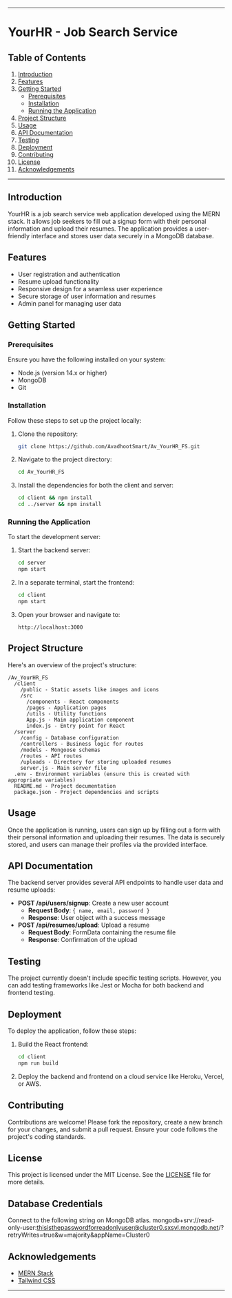 
---

# YourHR - Job Search Service

## Table of Contents
1. [Introduction](#introduction)
2. [Features](#features)
3. [Getting Started](#getting-started)
   - [Prerequisites](#prerequisites)
   - [Installation](#installation)
   - [Running the Application](#running-the-application)
4. [Project Structure](#project-structure)
5. [Usage](#usage)
6. [API Documentation](#api-documentation)
7. [Testing](#testing)
8. [Deployment](#deployment)
9. [Contributing](#contributing)
10. [License](#license)
11. [Acknowledgements](#acknowledgements)

---

## Introduction
YourHR is a job search service web application developed using the MERN stack. It allows job seekers to fill out a signup form with their personal information and upload their resumes. The application provides a user-friendly interface and stores user data securely in a MongoDB database.

## Features
- User registration and authentication
- Resume upload functionality
- Responsive design for a seamless user experience
- Secure storage of user information and resumes
- Admin panel for managing user data

## Getting Started

### Prerequisites
Ensure you have the following installed on your system:
- Node.js (version 14.x or higher)
- MongoDB
- Git

### Installation
Follow these steps to set up the project locally:

1. Clone the repository:
   ```bash
   git clone https://github.com/AvadhootSmart/Av_YourHR_FS.git
   ```
2. Navigate to the project directory:
   ```bash
   cd Av_YourHR_FS
   ```
3. Install the dependencies for both the client and server:
   ```bash
   cd client && npm install
   cd ../server && npm install
   ```

### Running the Application
To start the development server:

1. Start the backend server:
   ```bash
   cd server
   npm start
   ```
2. In a separate terminal, start the frontend:
   ```bash
   cd client
   npm start
   ```
3. Open your browser and navigate to:
   ```
   http://localhost:3000
   ```

## Project Structure
Here's an overview of the project's structure:

```
/Av_YourHR_FS
  /client
    /public - Static assets like images and icons
    /src
      /components - React components
      /pages - Application pages
      /utils - Utility functions
      App.js - Main application component
      index.js - Entry point for React
  /server
    /config - Database configuration
    /controllers - Business logic for routes
    /models - Mongoose schemas
    /routes - API routes
    /uploads - Directory for storing uploaded resumes
    server.js - Main server file
  .env - Environment variables (ensure this is created with appropriate variables)
  README.md - Project documentation
  package.json - Project dependencies and scripts
```

## Usage
Once the application is running, users can sign up by filling out a form with their personal information and uploading their resumes. The data is securely stored, and users can manage their profiles via the provided interface.

## API Documentation
The backend server provides several API endpoints to handle user data and resume uploads:

- **POST /api/users/signup**: Create a new user account
  - **Request Body**: `{ name, email, password }`
  - **Response**: User object with a success message
- **POST /api/resumes/upload**: Upload a resume
  - **Request Body**: FormData containing the resume file
  - **Response**: Confirmation of the upload

## Testing
The project currently doesn't include specific testing scripts. However, you can add testing frameworks like Jest or Mocha for both backend and frontend testing.

## Deployment
To deploy the application, follow these steps:

1. Build the React frontend:
   ```bash
   cd client
   npm run build
   ```
2. Deploy the backend and frontend on a cloud service like Heroku, Vercel, or AWS.

## Contributing
Contributions are welcome! Please fork the repository, create a new branch for your changes, and submit a pull request. Ensure your code follows the project's coding standards.

## License
This project is licensed under the MIT License. See the [LICENSE](LICENSE) file for more details.

## Database Credentials

Connect to the following string on MongoDB atlas.
mongodb+srv://read-only-user:thisisthepasswordforreadonlyuser@cluster0.sxsvl.mongodb.net/?retryWrites=true&w=majority&appName=Cluster0


## Acknowledgements
- [MERN Stack](https://mern.io/)
- [Tailwind CSS](https://tailwindcss.com/)

---
